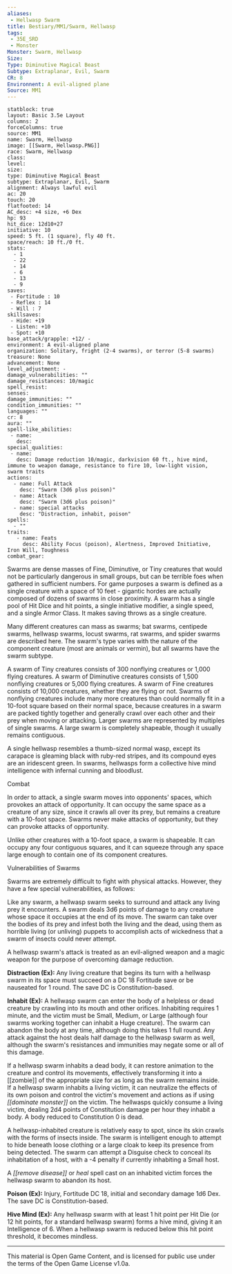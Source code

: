 ```yaml
---
aliases:
 - Hellwasp Swarm
title: Bestiary/MM1/Swarm, Hellwasp
tags: 
 - 35E_SRD
 - Monster
Monster: Swarm, Hellwasp
Size: 
Type: Diminutive Magical Beast
Subtype: Extraplanar, Evil, Swarm
CR: 8
Environnent: A evil-aligned plane
Source: MM1
---
```


```statblock
statblock: true
layout: Basic 3.5e Layout
columns: 2
forceColumns: true
source: MM1 
name: Swarm, Hellwasp
image: [[Swarm, Hellwasp.PNG]]
race: Swarm, Hellwasp
class: 
level: 
size: 
type: Diminutive Magical Beast
subtype: Extraplanar, Evil, Swarm
alignment: Always lawful evil
ac: 20
touch: 20
flatfooted: 14
AC_desc: +4 size, +6 Dex
hp: 93
hit_dice: 12d10+27
initiative: 10
speed: 5 ft. (1 square), fly 40 ft.
space/reach: 10 ft./0 ft.
stats:
  - 1
  - 22
  - 14
  - 6
  - 13
  - 9
saves:
 - Fortitude : 10
 - Reflex : 14
 - Will : 7
skillsaves:
 - Hide: +19
 - Listen: +10
 - Spot: +10
base_attack/grapple: +12/ -
environment: A evil-aligned plane
organization: Solitary, fright (2-4 swarms), or terror (5-8 swarms)
treasure: None
advancement: None
level_adjustment: -
damage_vulnerabilities: ""
damage_resistances: 10/magic
spell_resist: 
senses: 
damage_immunities: ""
condition_immunities: ""
languages: ""
cr: 8
aura: ""
spell-like_abilities:
 - name: 
   desc: 
special_qualities:
 - name:
   desc: Damage reduction 10/magic, darkvision 60 ft., hive mind, immune to weapon damage, resistance to fire 10, low-light vision, swarm traits
actions:
  - name: Full Attack
    desc: "Swarm (3d6 plus poison)"
  - name: Attack
    desc: "Swarm (3d6 plus poison)"
  - name: special attacks
    desc: "Distraction, inhabit, poison"
spells:
  - ""
traits:
   - name: Feats
     desc: Ability Focus (poison), Alertness, Improved Initiative, Iron Will, Toughness
combat_gear:  
```


Swarms are dense masses of Fine, Diminutive, or Tiny creatures that would not be particularly dangerous in small groups, but can be terrible foes when gathered in sufficient numbers. For game purposes a swarm is defined as a single creature with a space of 10 feet - gigantic hordes are actually composed of dozens of swarms in close proximity. A swarm has a single pool of Hit Dice and hit points, a single initiative modifier, a single speed, and a single Armor Class. It makes saving throws as a single creature.

Many different creatures can mass as swarms; bat swarms, centipede swarms, hellwasp swarms, locust swarms, rat swarms, and spider swarms are described here. The swarm's type varies with the nature of the component creature (most are animals or vermin), but all swarms have the swarm subtype.

A swarm of Tiny creatures consists of 300 nonflying creatures or 1,000 flying creatures. A swarm of Diminutive creatures consists of 1,500 nonflying creatures or 5,000 flying creatures. A swarm of Fine creatures consists of 10,000 creatures, whether they are flying or not. Swarms of nonflying creatures include many more creatures than could normally fit in a 10-foot square based on their normal space, because creatures in a swarm are packed tightly together and generally crawl over each other and their prey when moving or attacking. Larger swarms are represented by multiples of single swarms. A large swarm is completely shapeable, though it usually remains contiguous.

A single hellwasp resembles a thumb-sized normal wasp, except its carapace is gleaming black with ruby-red stripes, and its compound eyes are an iridescent green. In swarms, hellwasps form a collective hive mind intelligence with infernal cunning and bloodlust.

Combat

In order to attack, a single swarm moves into opponents' spaces, which provokes an attack of opportunity. It can occupy the same space as a creature of any size, since it crawls all over its prey, but remains a creature with a 10-foot space. Swarms never make attacks of opportunity, but they can provoke attacks of opportunity.

Unlike other creatures with a 10-foot space, a swarm is shapeable. It can occupy any four contiguous squares, and it can squeeze through any space large enough to contain one of its component creatures.

Vulnerabilities of Swarms

Swarms are extremely difficult to fight with physical attacks. However, they have a few special vulnerabilities, as follows:

Like any swarm, a hellwasp swarm seeks to surround and attack any living prey it encounters. A swarm deals 3d6 points of damage to any creature whose space it occupies at the end of its move. The swarm can take over the bodies of its prey and infest both the living and the dead, using them as horrible living (or unliving) puppets to accomplish acts of wickedness that a swarm of insects could never attempt.

A hellwasp swarm's attack is treated as an evil-aligned weapon and a magic weapon for the purpose of overcoming damage reduction.


**Distraction (Ex):** Any living creature that begins its turn with a hellwasp swarm in its space must succeed on a DC 18 Fortitude save or be nauseated for 1 round. The save DC is Constitution-based.


**Inhabit (Ex):** A hellwasp swarm can enter the body of a helpless or dead creature by crawling into its mouth and other orifices. Inhabiting requires 1 minute, and the victim must be Small, Medium, or Large (although four swarms working together can inhabit a Huge creature). The swarm can abandon the body at any time, although doing this takes 1 full round. Any attack against the host deals half damage to the hellwasp swarm as well, although the swarm's resistances and immunities may negate some or all of this damage.

If a hellwasp swarm inhabits a dead body, it can restore animation to the creature and control its movements, effectively transforming it into a [[zombie]] of the appropriate size for as long as the swarm remains inside. If a hellwasp swarm inhabits a living victim, it can neutralize the effects of its own poison and control the victim's movement and actions as if using *[[dominate monster]]* on the victim. The hellwasps quickly consume a living victim, dealing 2d4 points of Constitution damage per hour they inhabit a body. A body reduced to Constitution 0 is dead.

A hellwasp-inhabited creature is relatively easy to spot, since its skin crawls with the forms of insects inside. The swarm is intelligent enough to attempt to hide beneath loose clothing or a large cloak to keep its presence from being detected. The swarm can attempt a Disguise check to conceal its inhabitation of a host, with a -4 penalty if currently inhabiting a Small host.

A *[[remove disease]]* or *heal* spell cast on an inhabited victim forces the hellwasp swarm to abandon its host.


**Poison (Ex):** Injury, Fortitude DC 18, initial and secondary damage 1d6 Dex. The save DC is Constitution-based.


**Hive Mind (Ex):** Any hellwasp swarm with at least 1 hit point per Hit Die (or 12 hit points, for a standard hellwasp swarm) forms a hive mind, giving it an Intelligence of 6. When a hellwasp swarm is reduced below this hit point threshold, it becomes mindless.

---

This material is Open Game Content, and is licensed for public use under the terms of the Open Game License v1.0a.
